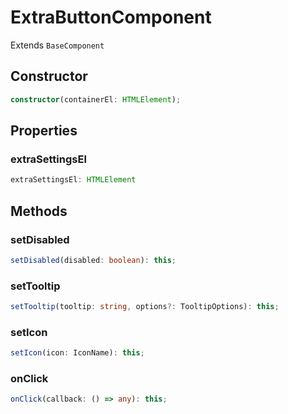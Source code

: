 # ExtraButtonComponent

Extends `BaseComponent`

## Constructor

```ts
constructor(containerEl: HTMLElement);
```

## Properties

### extraSettingsEl

```ts
extraSettingsEl: HTMLElement
```

## Methods

### setDisabled

```ts
setDisabled(disabled: boolean): this;
```

### setTooltip

```ts
setTooltip(tooltip: string, options?: TooltipOptions): this;
```

### setIcon

```ts
setIcon(icon: IconName): this;
```

### onClick

```ts
onClick(callback: () => any): this;
```
